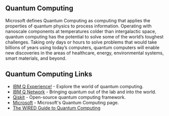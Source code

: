 ## Quantum Computing

Microsoft defines Quantum Computing as computing that applies the properties of quantum physics to process information. Operating with nanoscale components at temperatures colder than intergalactic space, quantum computing has the potential to solve some of the world’s toughest challenges. Taking only days or hours to solve problems that would take billions of years using today’s computers, quantum computers will enable new discoveries in the areas of healthcare, energy, environmental systems, smart materials, and beyond. 

## Quantum Computing Links

- [IBM Q Experience!](https://quantumexperience.ng.bluemix.net/qx/experience) - Explore the world of quantum computing.
- [IBM Q Network](https://www.research.ibm.com/ibm-q/network/) - Bringing quantum out of the lab and into the world.
- [Qiskit](https://qiskit.org/) - Open-source quantum computing framework.
- [Microsoft](https://www.microsoft.com/en-us/quantum/what-is-quantum-computing) - Microsoft's Quantum Computing page.
- [The WIRED Guide to Quantum Computing](https://www.wired.com/story/wired-guide-to-quantum-computing/)





